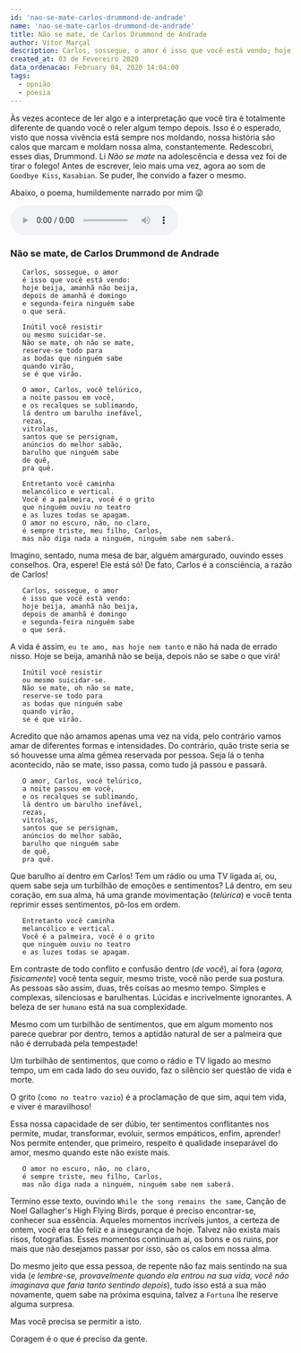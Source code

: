 ```yaml
---
id: 'nao-se-mate-carlos-drummond-de-andrade'
name: 'nao-se-mate-carlos-drummond-de-andrade'
title: Não se mate, de Carlos Drummond de Andrade
author: Vítor Marçal
description: Carlos, sossegue, o amor é isso que você está vendo; hoje beija, amanhã não beija, depois de amanhã é domingo e segunda-feira ninguém sabe o que será.
created_at: 03 de Fevereiro 2020
data_ordenacao: February 04, 2020 14:04:00
tags:
  - opnião
  - poesia
---
```

Às vezes acontece de ler algo e a interpretação que você tira é totalmente diferente de quando você o reler algum tempo depois.
Isso é o esperado, visto que nossa vivência está sempre nos moldando, nossa história são calos que marcam e moldam nossa alma, constantemente.
Redescobri, esses dias, Drummond. Li *Não se mate* na adolescência e dessa vez foi de tirar o folego! Antes de escrever, leio mais uma vez, agora ao som de `Goodbye Kiss`, `Kasabian`. Se puder, lhe convido a fazer o mesmo.

Abaixo, o poema, humildemente narrado por mim  &#128540;

<audio controls>
  <source src="/audios/nao-se-mate-drummond.aac" type="audio/mpeg">
Seu navegador não suporta o elemento de áudio.
</audio>

### Não se mate, de Carlos Drummond de Andrade
```
   Carlos, sossegue, o amor 
   é isso que você está vendo:
   hoje beija, amanhã não beija, 
   depois de amanhã é domingo 
   e segunda-feira ninguém sabe 
   o que será.
   
   Inútil você resistir
   ou mesmo suicidar-se.
   Não se mate, oh não se mate,
   reserve-se todo para 
   as bodas que ninguém sabe 
   quando virão, 
   se é que virão.
   
   O amor, Carlos, você telúrico,
   a noite passou em você, 
   e os recalques se sublimando,
   lá dentro um barulho inefável,
   rezas, 
   vitrolas,
   santos que se persignam, 
   anúncios do melhor sabão, 
   barulho que ninguém sabe
   de quê, 
   pra quê.
   
   Entretanto você caminha
   melancólico e vertical.
   Você é a palmeira, você é o grito 
   que ninguém ouviu no teatro
   e as luzes todas se apagam. 
   O amor no escuro, não, no claro,
   é sempre triste, meu filho, Carlos, 
   mas não diga nada a ninguém, ninguém sabe nem saberá.
```

Imagino, sentado, numa mesa de bar, alguém amargurado, ouvindo esses conselhos.
Ora, espere! Ele está só! De fato, Carlos é a consciência, a razão de Carlos!

````
   Carlos, sossegue, o amor 
   é isso que você está vendo:
   hoje beija, amanhã não beija, 
   depois de amanhã é domingo 
   e segunda-feira ninguém sabe 
   o que será.
````

A vida é assim, `eu te amo, mas hoje nem tanto` e não há nada de errado nisso.
Hoje se beija, amanhã não se beija, depois não se sabe o que virá!

```
   Inútil você resistir
   ou mesmo suicidar-se.
   Não se mate, oh não se mate,
   reserve-se todo para 
   as bodas que ninguém sabe 
   quando virão, 
   se é que virão.
```

Acredito que não amamos apenas uma vez na vida, pelo contrário vamos amar de diferentes formas e intensidades. Do contrário,
quão triste seria se só houvesse uma alma gêmea reservada por pessoa. Seja lá o tenha acontecido, não se mate, isso passa,
como tudo já passou e passará.

```
   O amor, Carlos, você telúrico,
   a noite passou em você, 
   e os recalques se sublimando,
   lá dentro um barulho inefável,
   rezas, 
   vitrolas,
   santos que se persignam, 
   anúncios do melhor sabão, 
   barulho que ninguém sabe
   de quê, 
   pra quê.
```

Que barulho aí dentro em Carlos! Tem um rádio ou uma TV ligada aí, ou, quem sabe seja um turbilhão de emoções e sentimentos?
Lá dentro, em seu coração, em sua alma, há uma grande movimentação (*telúrica*) e você tenta reprimir esses sentimentos, pô-los em ordem.

```
   Entretanto você caminha
   melancólico e vertical.
   Você é a palmeira, você é o grito 
   que ninguém ouviu no teatro
   e as luzes todas se apagam. 
```

Em contraste de todo conflito e confusão dentro (*de você*), aí fora (*agora, fisicamente*) você tenta seguir, mesmo triste, você não perde sua postura.
As pessoas são assim, duas, três coisas ao mesmo tempo. Simples e complexas, silenciosas e barulhentas. Lúcidas e incrivelmente ignorantes. A beleza de ser `humano` está na sua complexidade.

Mesmo com um turbilhão de sentimentos, que em algum momento nos parece quebrar por dentro, temos a aptidão natural de ser a palmeira que não é derrubada pela tempestade!

Um turbilhão de sentimentos, que como o rádio e TV ligado ao mesmo tempo, um em cada lado do seu ouvido, faz o silêncio ser questão de vida e morte.

O grito (`como no teatro vazio`) é a proclamação de que sim, aqui tem vida, e viver é maravilhoso!

Essa nossa capacidade de ser dúbio, ter sentimentos conflitantes nos permite, mudar, transformar, evoluir, sermos empáticos, enfim, aprender! Nos permite entender, que primeiro,
respeito é qualidade inseparável do amor, mesmo quando este não existe mais.

```
   O amor no escuro, não, no claro,
   é sempre triste, meu filho, Carlos, 
   mas não diga nada a ninguém, ninguém sabe nem saberá.
```
Termino esse texto, ouvindo `While the song remains the same`, Canção de Noel Gallagher's High Flying Birds, porque é preciso encontrar-se, conhecer sua essência.
Aqueles momentos incríveis juntos, a certeza de ontem, você era tão feliz e a insegurança de hoje. Talvez não exista mais risos, fotografias.
Esses momentos continuam aí, os bons e os ruins, por mais que não desejamos passar por isso,
são os calos em nossa alma.

Do mesmo jeito que essa pessoa, de repente não faz mais sentindo na sua vida (*e lembre-se, provavelmente quando ela entrou na sua vida, você não imaginava que faria tanto sentindo depois*),
tudo isso está a sua mão novamente, quem sabe na próxima esquina, talvez  a `Fortuna` lhe reserve alguma surpresa. 

Mas você precisa se permitir a isto. 

Coragem é o que é preciso da gente.

